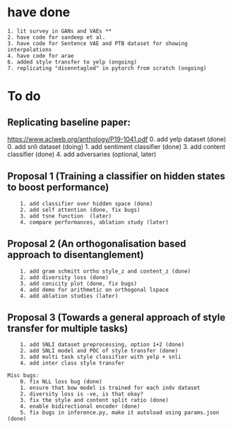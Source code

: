
# have done
	1. lit survey in GANs and VAEs **
	2. have code for sandeep et al.
	3. have code for Sentence VAE and PTB dataset for showing interpolations
	4. have code for arae
	6. added style transfer to yelp (ongoing)
	7. replicating "disenntagled" in pytorch from scratch (ongoing)

# To do
	

## Replicating baseline paper:

https://www.aclweb.org/anthology/P19-1041.pdf
		0. add yelp dataset (done)
		0. add snli dataset (doing)
		1. add sentiment classifier (done)
		3. add content classifier (done)
		4. add adversaries (optional, later)

	

## Proposal 1 (Training a classifier on hidden states to boost performance)

		1. add classifier over hidden space (done)
		2. add self attention (done, fix bugs)
		3. add tsne function  (later)
		4. compare performances, ablation study (later)

	

## Proposal 2 (An orthogonalisation based approach to disentanglement)

		1. add gram schmitt ortho style_z and content_z (done)
		2. add diversity loss (done)	
		3. add conicity plot (done, fix bugs)
		4. add demo for arithmetic on orthogonal lspace
		4. add ablation studies (later)

	

## Proposal 3 (Towards a general approach of style transfer for multiple tasks)

		1. add SNLI dataset preprocessing, option 1+2 (done)
		2. add SNLI model and POC of style transfer (done)
		3. add multi task style classifier with yelp + snli
		4. add inter class style transfer

	Misc bugs:
		0. fix NLL loss bug (done)
		1. ensure that bow model is trained for each indv dataset
		2. diversity loss is -ve, is that okay? 
		3. fix the style and content split ratio (done) 
		4. enable bidirectional encoder (done)
		5. fix bugs in inference.py, make it autoload using params.json (done)
	